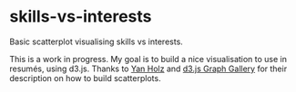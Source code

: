 # skills-vs-interests
Basic scatterplot visualising skills vs interests.

This is a work in progress. My goal is to build a nice visualisation to use in resumés, using d3.js. 
Thanks to <a href="https://www.yan-holtz.com/">Yan Holz<a> and <a href="https://github.com/holtzy/D3-graph-gallery">d3.js Graph Gallery</a> for their description on how to build scatterplots. 
